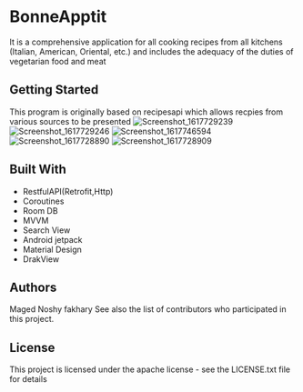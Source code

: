 # BonneApptit
It is a comprehensive application for all cooking recipes from all kitchens (Italian, American, Oriental, etc.) and includes the adequacy of the duties of vegetarian food and meat

## Getting Started

This program is originally based on recipesapi which allows recpies from various sources to be presented
![Screenshot_1617729239](https://user-images.githubusercontent.com/64534412/113950733-53eff480-9812-11eb-8aeb-09a827b5faa9.jpg)
![Screenshot_1617729246](https://user-images.githubusercontent.com/64534412/113950738-56eae500-9812-11eb-9157-1f70c30aefcd.jpg)
![Screenshot_1617746594](https://user-images.githubusercontent.com/64534412/113950744-58b4a880-9812-11eb-86fb-d70039728c52.jpg)
![Screenshot_1617728890](https://user-images.githubusercontent.com/64534412/113950748-5a7e6c00-9812-11eb-955c-c3514d6791ec.jpg)
![Screenshot_1617728909](https://user-images.githubusercontent.com/64534412/113950752-5baf9900-9812-11eb-861d-048306e2bb17.jpg)

## Built With
* RestfulAPI(Retrofit,Http)
* Coroutines
* Room DB
* MVVM
* Search View
* Android jetpack
* Material Design
* DrakView

## Authors
Maged Noshy fakhary See also the list of contributors who participated in this project.

## License
This project is licensed under the apache license - see the LICENSE.txt file for details



